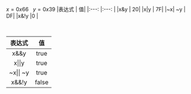 $x=0x66 ~~~ y=0x39$
|表达式 | 值|
|:---: |:---: |
|x&y | 20|
|x\|y | 7F|
|~x\| ~y | DF|
|x&!y |0 |

<br>

|表达式 | 值|
|:---: |:---: |
|x&&y |true |
|x\|\|y | true|
|~x\|\| ~y | true|
|x&&!y | false|